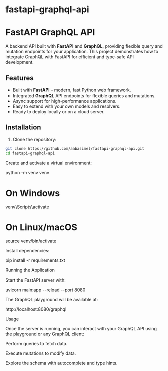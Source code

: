 # fastapi-graphql-api

# FastAPI GraphQL API

A backend API built with **FastAPI** and **GraphQL**, providing flexible query and mutation endpoints for your application. This project demonstrates how to integrate GraphQL with FastAPI for efficient and type-safe API development.

## Features

- Built with **FastAPI** – modern, fast Python web framework.
- Integrated **GraphQL** API endpoints for flexible queries and mutations.
- Async support for high-performance applications.
- Easy to extend with your own models and resolvers.
- Ready to deploy locally or on a cloud server.

## Installation

1. Clone the repository:

```bash
git clone https://github.com/aabasimel/fastapi-graphql-api.git
cd fastapi-graphql-api
```
Create and activate a virtual environment:

python -m venv venv
# On Windows
venv\Scripts\activate
# On Linux/macOS
source venv/bin/activate


Install dependencies:

pip install -r requirements.txt

Running the Application

Start the FastAPI server with:

uvicorn main:app --reload --port 8080


The GraphQL playground will be available at:

http://localhost:8080/graphql

Usage

Once the server is running, you can interact with your GraphQL API using the playground or any GraphQL client:

Perform queries to fetch data.

Execute mutations to modify data.

Explore the schema with autocomplete and type hints.

